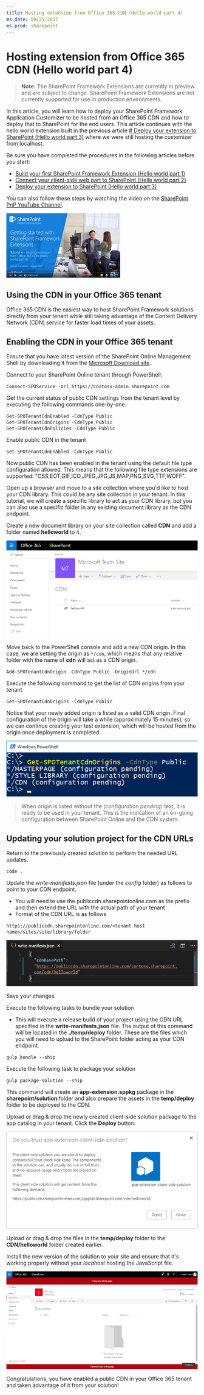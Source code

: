 ```yaml
---
title: Hosting extension from Office 365 CDN (Hello world part 4)
ms.date: 09/25/2017
ms.prod: sharepoint
---
```



# Hosting extension from Office 365 CDN (Hello world part 4)

>**Note:** The SharePoint Framework Extensions are currently in preview and are subject to change. SharePoint Framework Extensions are not currently supported for use in production environments.

In this article, you will learn how to deploy your SharePoint Framework Application Customizer to be hosted from an Office 365 CDN and how to deploy that to SharePoint for the end users. This article continues with the hello world extension built in the previous article [# Deploy your extension to SharePoint (Hello world part 3)](./using-page-placeholder-with-extensions.md) where we were still hosting the customizer from localhost.

Be sure you have completed the procedures in the following articles before you start:

* [Build your first SharePoint Framework Extension (Hello world part 1)](./build-a-hello-world-extension.md)
* [Connect your client-side web part to SharePoint (Hello world part 2)](./using-page-placeholder-with-extensions.md)
* [Deploy your extension to SharePoint (Hello world part 3)](./serving-your-extension-from-sharepoint.md)

You can also follow these steps by watching the video on the [SharePoint PnP YouTube Channel](https://www.youtube.com/watch?v=oOIHWamPr34&list=PLR9nK3mnD-OXtWO5AIIr7nCR3sWutACpV). 

<a href="https://www.youtube.com/watch?v=oOIHWamPr34&list=PLR9nK3mnD-OXtWO5AIIr7nCR3sWutACpV">
<img src="../../../images/spfx-ext-youtube-tutorial4.png" alt="Screenshot of the YouTube video player for this tutorial" />
</a>

## Using the CDN in your Office 365 tenant
Office 365 CDN is the easiest way to host SharePoint Framework solutions directly from your tenant while still taking advantage of the Content Delivery Network (CDN) service for faster load times of your assets.

## Enabling the CDN in your Office 365 tenant
Ensure that you have latest version of the SharePoint Online Management Shell by downloading it from the [Microsoft Download site](https://www.microsoft.com/en-us/download/details.aspx?id=35588).

Connect to your SharePoint Online tenant through PowerShell:
```
Connect-SPOService -Url https://contoso-admin.sharepoint.com
```

Get the current status of public CDN settings from the tenant level by executing the following commands one-by-one. 
```
Get-SPOTenantCdnEnabled -CdnType Public
Get-SPOTenantCdnOrigins -CdnType Public
Get-SPOTenantCdnPolicies -CdnType Public
```
Enable public CDN in the tenant
```
Set-SPOTenantCdnEnabled -CdnType Public
```
Now public CDN has been enabled in the tenant using the default file type configuration allowed. This means that the following file type extensions are supported: "CSS,EOT,GIF,ICO,JPEG,JPG,JS,MAP,PNG,SVG,TTF,WOFF".

Open up a browser and move to a site collection where you'd like to host your CDN library. This could be any site collection in your tenant. In this tutorial, we will create a specific library to act as your CDN library, but you can also use a specific folder in any existing document library as the CDN endpoint.

Create a new document library on your site collection called **CDN** and add a folder named **helloworld** to it.

![helloworld-extension folder in CDN library](../../../images/ext-app-cdn-folder-created.png) 

Move back to the PowerShell console and add a new CDN origin. In this case, we are setting the origin as `*/cdn`, which means that any relative folder with the name of **cdn** will act as a CDN origin.
```
Add-SPOTenantCdnOrigin -CdnType Public -OriginUrl */cdn
```
Execute the following command to get the list of CDN origins from your tenant
```
Get-SPOTenantCdnOrigins -CdnType Public
```
Notice that your newly added origin is listed as a valid CDN origin. Final configuration of the origin will take a while (approximately 15 minutes), so we can continue creating your test extension, which will be hosted from the origin once deployment is completed. 

![List of public origins in tenant](../../../images/ext-app-cdn-origins-pending.png)

> When origin is listed without the *(configuration pending)* text, it is ready to be used in your tenant. This is the indication of an on-going configuration between SharePoint Online and the CDN system. 

## Updating your solution project for the CDN URLs
Return to the previously created solution to perform the needed URL updates.
```
code .
```

Update the *write-manifests.json* file (under the *config* folder) as follows to point to your CDN endpoint. 

* You will need to use the publiccdn.sharepointonline.com as the prefix and then extend the URL with the actual path of your tenant
* Format of the CDN URL is as follows

```
https://publiccdn.sharepointonline.com/<tenant host name>/sites/site/library/folder
```

![Updated write manifest content with path to CDN endpoint](../../../images/ext-app-cdn-write-manifest.png)

Save your changes.

Execute the following tasks to bundle your solution

* This will execute a release build of your project using the CDN URL specified in the **write-manifests.json** file. The output of this command will be located in the **./temp/deploy** folder. These are the files which you will need to upload to the SharePoint folder acting as your CDN endpoint. 

```
gulp bundle --ship
```

Execute the following task to package your solution

```
gulp package-solution --ship
```

This command will create an **app-extension.sppkg** package in the **sharepoint/solution** folder and also prepare the assets in the **temp/deploy** folder to be deployed to the CDN.

Upload or drag & drop the newly created client-side solution package to the app catalog in your tenant. Click the **Deploy** button.

![App Catalog Trust Dialog with path to CDN endpoint](../../../images/ext-app-approve-cdn-address.png)

Upload or drag & drop the files in the **temp/deploy** folder to the **CDN/helloworld** folder created earlier.

Install the new version of the solution to your site and ensure that it's working properly without your *locahost* hosting the JavaScript file.

![Custom header and footer elements rendered in the page](../../../images/ext-app-header-footer-visible.png)

Congratulations, you have enabled a public CDN in your Office 365 tenant and taken advantage of it from your solution!

